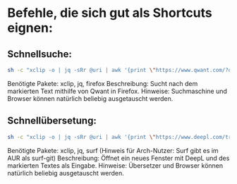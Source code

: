 # Befehle, die sich gut als Shortcuts eignen:

## Schnellsuche:
```sh
sh -c "xclip -o | jq -sRr @uri | awk '{print \"https://www.qwant.com/?q=\" $1}' | xargs exo-open --launch WebBrowser"
```
Benötigte Pakete: xclip, jq, firefox
Beschreibung: Sucht nach dem markierten Text mithilfe von Qwant in Firefox.
Hinweise: Suchmaschine und Browser können natürlich beliebig ausgetauscht werden.

## Schnellübersetung:
```sh
sh -c "xclip -o | jq -sRr @uri | awk '{print \"https://www.deepl.com/translator#*/de/\" $1}' | xargs surf"
```
Benötigte Pakete: xclip, jq, surf (Hinweis für Arch-Nutzer: Surf gibt es im AUR als surf-git)
Beschreibung: Öffnet ein neues Fenster mit DeepL und des markierten Textes als Eingabe.
Hinweise: Übersetzer und Browser können natürlich beliebig ausgetauscht werden.

